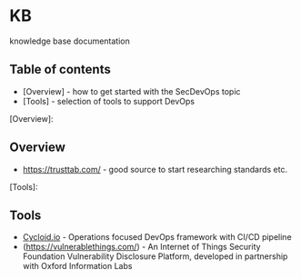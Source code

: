 # KB
knowledge base documentation

## Table of contents
* [Overview] - how to get started with the SecDevOps topic 
* [Tools] - selection of tools to support DevOps

[Overview]:
## Overview
* https://trusttab.com/ - good source to start researching standards etc.

[Tools]:
## Tools 
* [Cycloid.io](https://www.cycloid.io/) - Operations focused DevOps framework with CI/CD pipeline
* (https://vulnerablethings.com/) - An Internet of Things Security Foundation Vulnerability Disclosure Platform, developed in partnership with Oxford Information Labs
